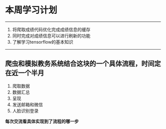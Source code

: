 # 本周学习计划
---
1. 将爬取成绩代码优化完成成绩信息的缓存
2. 同时完成对成绩信息可以进行刷新的功能
3. 了解学习tensorflow的基本知识


---
## 爬虫和模拟教务系统结合这块的一个具体流程，时间定在近一个半月

1. 爬取数据
2. 数据汇总
3. 呈现
4. 发送邮箱和微信  
5. 人脸识别登录

**每次交流看具体实现到了流程的哪一步**

